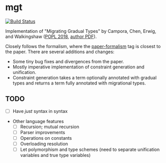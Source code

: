 # mgt
[![Build Status](https://travis-ci.com/mgree/mgt.svg?branch=main)](https://travis-ci.com/mgree/mgt)

Implementation of "Migrating Gradual Types" by Campora, Chen, Erwig, and Walkingshaw ([POPL 2018](https://dl.acm.org/doi/10.1145/3158103), [author PDF](http://web.engr.oregonstate.edu/~walkiner/papers/popl18-migrating-gradual-types.pdf)).

Closely follows the formalism, where the [paper-formalism](https://github.com/mgree/mgt/releases/tag/paper-formalism) tag is closest to the paper. There are several additions and changes:

  - Some tiny bug fixes and divergences from the paper.
  - Mostly imperative implementation of constraint generation and unification.
  - Constraint generation takes a term optionally annotated with gradual types and returns a term fully annotated with migrational types.
  
## TODO

- [ ] Have _just_ syntax in syntax
- Other language features
  + [ ] Recursion; mutual recursion
  + [ ] Parser improvements
  + [ ] Operations on constants
  + [ ] Overloading resolution
  + [ ] Let polymorphism and type schemes (need to separate unification variables and true type variables)
